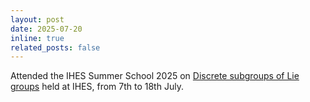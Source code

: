 ```yaml
---
layout: post
date: 2025-07-20
inline: true
related_posts: false
---
```


Attended the IHES Summer School 2025 on [Discrete subgroups of Lie groups](https://indico.math.cnrs.fr/event/12324) held at IHES, from 7th to 18th July.
